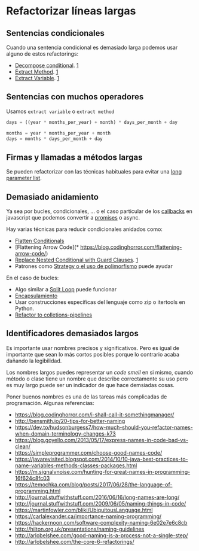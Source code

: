 # Refactorizar líneas largas

## Sentencias condicionales

Cuando una sentencia condicional es demasiado larga podemos usar alguno de estos refactorings:

-   [Decompose conditional](https://refactoring.com/catalog/decomposeConditional.html). [1](https://refactoring.guru/decompose-conditional)
-   [Extract Method](https://refactoring.com/catalog/extractMethod.html). [1](https://refactoring.guru/extract-method)
-   [Extract Variable](https://refactoring.com/catalog/extractVariable.html). [1](https://refactoring.guru/extract-variable)

## Sentencias con muchos operadores

Usamos `extract variable` o `extract method`

```python
days = ((year * months_per_year) + month) * days_per_month + day
```

```python
months = year * months_per_year + month
days = months * days_per_month + day
```

## Firmas y llamadas a métodos largas

Se pueden refactorizar con las técnicas habituales para evitar una [long parameter list](https://refactoring.guru/smells/long-parameter-list).

## Demasiado anidamiento

Ya sea por bucles, condicionales, ... o el caso particular de los [callbacks](http://callbackhell.com/) en javascript que podemos convertir a [promises](https://macwright.org/2016/08/14/promises.html) o async.

Hay varias técnicas para reducir condicionales anidados como:

-   [Flatten Conditionals](http://www.drdobbs.com/architecture-and-design/refactoring-deeply-nested-code/231500074?pgno=1)
-   [Flattening Arrow Code]\(\* <https://blog.codinghorror.com/flattening-arrow-code/>)
-   [Replace Nested Conditional with Guard Clauses](https://refactoring.com/catalog/replaceNestedConditionalWithGuardClauses.html). [1](https://wpshout.com/unconditionally-refactoring-nested-statements-cleaner-code/)
-   Patrones como [Strategy o el uso de polimorfismo](https://stackoverflow.com/a/4469169/930271) puede ayudar

En el caso de bucles:

-   Algo similar a [Split Loop](https://www.refactoring.com/catalog/splitLoop.html) puede funcionar
-   [Encapsulamiento](https://blog.jetbrains.com/idea/2017/08/code-smells-deeply-nested-code/)
-   Usar construcciones específicas del lenguaje como zip o itertools en Python.
-   [Refactor to colletions-pipelines](https://martinfowler.com/articles/refactoring-pipelines.html)

## Identificadores demasiados largos

Es importante usar nombres precisos y significativos. Pero es igual de importante que sean lo más cortos posibles porque lo contrario acaba dañando la legibilidad.

Los nombres largos puedes representar un _code smell_ en si mismo, cuando método o clase tiene un nombre que describe correctamente su uso pero es muy largo puede ser un indicador de que hace demsiadas cosas.

Poner buenos nombres es una de las tareas más complicadas de programación. Algunas referencias:

-   <https://blog.codinghorror.com/i-shall-call-it-somethingmanager/>
-   <http://bensmith.io/20-tips-for-better-naming>
-   <https://dev.to/hudsonburgess7/how-much-should-you-refactor-names-when-domain-terminology-changes-k73>
-   <https://blog.goyello.com/2013/05/17/express-names-in-code-bad-vs-clean/>
-   <https://simpleprogrammer.com/choose-good-names-code/>
-   <https://javarevisited.blogspot.com/2014/10/10-java-best-practices-to-name-variables-methods-classes-packages.html>
-   <https://m.signalvnoise.com/hunting-for-great-names-in-programming-16f624c8fc03>
-   <https://temochka.com/blog/posts/2017/06/28/the-language-of-programming.html>
-   <http://journal.stuffwithstuff.com/2016/06/16/long-names-are-long/>
-   <http://journal.stuffwithstuff.com/2009/06/05/naming-things-in-code/>
-   <https://martinfowler.com/bliki/UbiquitousLanguage.html>
-   <https://carlalexander.ca/importance-naming-programming/>
-   <https://hackernoon.com/software-complexity-naming-6e02e7e6c8cb>
-   <http://hilton.org.uk/presentations/naming-guidelines>
-   <http://arlobelshee.com/good-naming-is-a-process-not-a-single-step/>
-   <http://arlobelshee.com/the-core-6-refactorings/>
